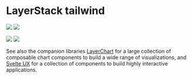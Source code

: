 # LayerStack tailwind

![](https://img.shields.io/github/license/techniq/layerstack?style=flat)
[![](https://img.shields.io/github/actions/workflow/status/techniq/layerstack/ci.yml?style=flat)](https://github.com/techniq/layerstack/actions/workflows/ci.yml)

![](https://img.shields.io/github/license/layerstack?style=flat)
[![](https://dcbadge.vercel.app/api/server/697JhMPD3t?style=flat)](https://discord.gg/697JhMPD3t)

See also the companion libraries [LayerChart](https://layerchart.com) for a large collection of composable chart components to build a wide range of visualizations, and [Svelte UX](https://svelte-ux.techniq.dev/) for a collection of components to build highly interactive applications.
